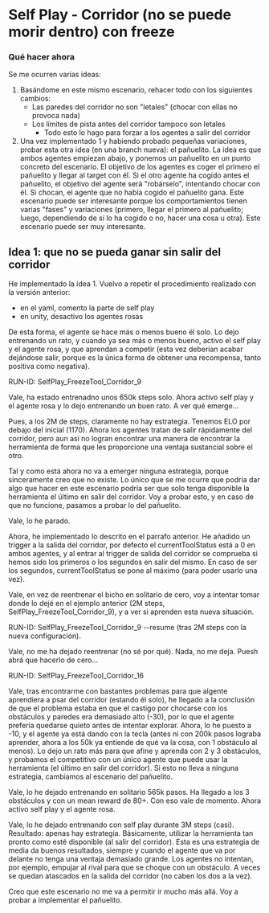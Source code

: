 # Self Play - Corridor (no se puede morir dentro) con freeze

### Qué hacer ahora

Se me ocurren varias ideas:

1. Basándome en este mismo escenario, rehacer todo con los siguientes cambios:
   - Las paredes del corridor no son "letales" (chocar con ellas no provoca nada)
   - Los límites de pista antes del corridor tampoco son letales 
     - Todo esto lo hago para forzar a los agentes a salir del corridor
2. Una vez implementado 1 y habiendo probado pequeñas variaciones, probar esta otra idea (en una branch nueva): el pañuelito. La idea es que ambos agentes empiezan abajo, y ponemos un pañuelito en un punto concreto del escenario. El objetivo de los agentes es coger el primero el pañuelito y llegar al target con él. Si el otro agente ha cogido antes el pañuelito, el objetivo del agente será "robárselo", intentando chocar con él. Si chocan, el agente que no había cogido el pañuelito gana. Este escenario puede ser interesante porque los comportamientos tienen varias "fases" y variaciones (primero, llegar el primero al pañuelito; luego, dependiendo de si lo ha cogido o no, hacer una cosa u otra). Este escenario puede ser muy interesante.

## Idea 1: que  no se pueda ganar sin salir del corridor

He implementado la idea 1. Vuelvo a repetir el procedimiento realizado con la versión anterior: 

- en el yaml, comento la parte de self play
- en unity, desactivo los agentes rosas

De esta forma, el agente se hace más o menos bueno él solo. Lo dejo entrenando un rato, y cuando ya sea más o menos bueno, activo el self play y el agente rosa, y que aprendan a competir (esta vez deberían acabar dejándose salir, porque es la única forma de obtener una recompensa, tanto positiva como negativa).

RUN-ID: SelfPlay_FreezeTool_Corridor_9

Vale, ha estado entrenadno unos 650k steps solo. Ahora activo self play y el agente rosa y lo dejo entrenando un buen rato. A ver qué emerge...

Pues, a los 2M de steps, claramente no hay estrategia. Tenemos ELO por debajo del inicial (1170). Ahora los agentes tratan de salir rápidamente del corridor, pero aun así no logran encontrar una manera de encontrar la herramienta de forma que les proporcione una ventaja sustancial sobre el otro.

Tal y como está ahora no va a emerger ninguna estrategia, porque sinceramente creo que no existe. Lo único que se me ocurre que podría dar algo que hacer en este escenario podría ser que solo tenga disponible la herramienta el último en salir del corridor. Voy a probar esto, y en caso de que no funcione, pasamos a  probar lo del pañuelito.

Vale, lo he parado.

Ahora, he implementado lo descrito en el parrafo anterior. He añadido un trigger a la salida del corridor, por defecto el currentToolStatus está a 0 en ambos agentes, y al entrar al trigger de salida del corridor se comprueba si hemos sido los primeros o los segundos en salir del mismo. En caso de ser los segundos, currentToolStatus se pone al máximo (para poder usarlo una vez).

Vale, en vez de reentrenar el bicho en solitario de cero, voy a intentar tomar donde lo dejé en el ejemplo anterior (2M steps, SelfPlay_FreezeTool_Corridor_9), y a ver si aprenden esta nueva situación.

RUN-ID: SelfPlay_FreezeTool_Corridor_9 --resume (tras 2M steps con la nueva configuración).

Vale, no me ha dejado reentrenar (no sé por qué). Nada, no me deja. Puesh abrá que hacerlo de cero...

RUN-ID: SelfPlay_FreezeTool_Corridor_16

Vale, tras encontrarme con bastantes problemas para que algente aprendiera a psar del corridor (estando él solo), he llegado a la conclusión de que el problema estaba en que el castigo por chocarse con los obstáculos y paredes era demasiado alto (-30), por lo que el agente prefería quedarse quieto antes de intentar explorar. Ahora, lo he puesto a -10, y el agente ya está dando con la tecla (antes ni con 200k pasos lograba aprender, ahora a los 50k ya entiende de qué va la cosa, con 1 obstáculo al menos). Lo dejo un rato más para que afine y aprenda con 2 y 3 obstáculos, y probamos el competitivo con un único agente que puede usar la herramienta (el último en salir del corridor). Si esto no lleva a ninguna estrategia, cambiamos al escenario del pañuelito.

Vale, lo he dejado entrenando en solitario 565k pasos. Ha llegado a los 3 obstáculos y con un mean reward de 80+. Con eso vale de momento. Ahora activo self play y el agente rosa.

Vale, lo he dejado entrenando con self play durante 3M steps (casi). Resultado: apenas hay estrategia. Básicamente, utilizar la herramienta tan pronto como esté disponible (al salir del corridor). Esta es una estrategia de media da buenos resultados, siempre y cuando el agente que va por delante no tenga una ventaja demasiado grande. Los agentes no intentan, por ejemplo, empujar al rival para que se choque con un obstáculo. A veces se quedan atascados en la salida del corridor (no caben los dos a la vez).

Creo que este escenario no me va a permitir ir mucho más allá. Voy a probar a implementar el pañuelito.



